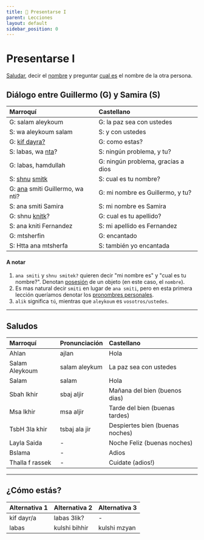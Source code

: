 ```yaml
---
title: 📖 Presentarse I
parent: Lecciones
layout: default
sidebar_position: 0
---
```


# Presentarse I

[Saludar](../preguntas/como-estas), decir el [nombre](../vocabulario/nombre) y preguntar [cual es](../preguntas/cual-que) el nombre de la otra persona.

## Diálogo entre Guillermo (G) y Samira (S)

| Marroquí                                                        | Castellano                         |
|:----------------------------------------------------------------|:-----------------------------------|
| G: salam aleykoum                                               | G: la paz sea con ustedes          |
| S: wa aleykoum salam                                            | S: y con ustedes                   |
| G: [kif dayra?](../preguntas/como-estas)                        | G: como estas?                     |
| S: labas, wa [nta](../vocabulario/pronombres)?                  | S: ningún problema, y tu?          |
| G: labas, hamdullah                                             | G: ningún problema, gracias a dios |
| S: [shnu](../preguntas/cual-que) [smitk](../vocabulario/nombre) | S: cual es tu nombre?              |
| G: [ana](../vocabulario/pronombres) smiti Guillermo, wa nti?    | G: mi nombre es Guillermo, y tu?   |
| S: ana smiti Samira                                             | S: mi nombre es Samira             |
| G: shnu [knitk](../vocabulario/nombre#apellido)?                | G: cual es tu apellido?            |
| S: ana kniti Fernandez                                          | S: mi apellido es Fernandez        |
| G: mtsherfin                                                    | G: encantado                       |
| S: Htta ana mtsherfa                                            | S: también yo encantada            |

#### A notar
1. `ana smiti` y `shnu smitek?` quieren decir "mi nombre es" y "cual es tu nombre?". Denotan [posesión](../vocabulario/pronombres#pronombres-posesivos) de un objeto (en este caso, el `nombre`).
2. Es mas natural decir `smiti` en lugar de `ana smiti`, pero en esta primera lección queríamos denotar los [pronombres personales](../vocabulario/pronombres#pronombres-personales).
3. `alik` significa `tú`, mientras que `aleykoum` es `vosotros/ustedes`.

---

## Saludos

| Marroquí        | Pronunciación | Castellano                      |
|:----------------|:--------------|:--------------------------------|
| Ahlan           | ajlan         | Hola                            |
| Salam Aleykoum  | salam aleykum | La paz sea con ustedes          |
| Salam           | salam         | Hola                            |
| Sbah lkhir      | sbaj aljir    | Mañana del bien (buenos dias)   |
| Msa lkhir       | msa aljir     | Tarde del bien (buenas tardes)  |
| TsbH 3la khir   | tsbaj ala jir | Despiertes bien (buenas noches) |
| Layla Saida     | -             | Noche Feliz (buenas noches)     |
| Bslama          | -             | Adios                           |
| Thalla f rassek | -             | Cuidate (adios!)                |

---

## ¿Cómo estás?

| Alternativa 1 | Alternativa 2 | Alternativa 3 |
|:--------------|:--------------|:--------------|
| kif dayr/a    | labas 3lik?   | -             |
| labas         | kulshi bihhir | kulshi mzyan  |